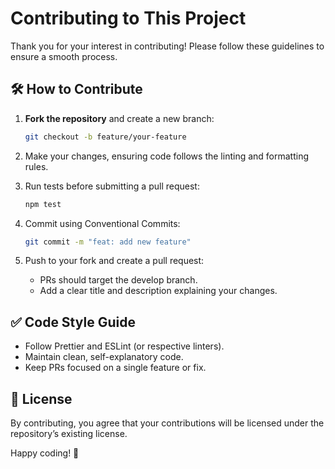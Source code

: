 # Contributing to This Project

Thank you for your interest in contributing! Please follow these guidelines to ensure a smooth process.

## 🛠️ How to Contribute

1. **Fork the repository** and create a new branch:
    ```sh
    git checkout -b feature/your-feature
    ```

2. Make your changes, ensuring code follows the linting and formatting rules.

3. Run tests before submitting a pull request:
    ```sh
    npm test
    ```

4. Commit using Conventional Commits:
    ```sh
    git commit -m "feat: add new feature"
    ```

5. Push to your fork and create a pull request:
    - PRs should target the develop branch.
    - Add a clear title and description explaining your changes.

## ✅ Code Style Guide

- Follow Prettier and ESLint (or respective linters).
- Maintain clean, self-explanatory code.
- Keep PRs focused on a single feature or fix.

## 📄 License

By contributing, you agree that your contributions will be licensed under the repository’s existing license.

Happy coding! 🚀
